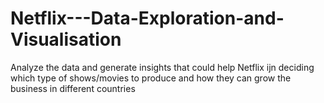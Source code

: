# Netflix---Data-Exploration-and-Visualisation
Analyze the data and generate insights that could help Netflix ijn deciding which type of shows/movies to produce and how they can grow the business in different countries
